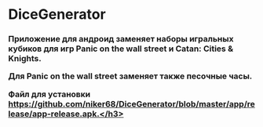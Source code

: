 <h1> DiceGenerator </h1>
<h3>Приложение для андроид заменяет наборы игральных кубиков для игр Panic on the wall street и Catan: Cities & Knights. 

Для Panic on the wall street заменяет также песочные часы. 

Файл для установки https://github.com/niker68/DiceGenerator/blob/master/app/release/app-release.apk.</h3>

